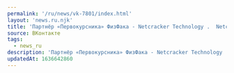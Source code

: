 ```yaml
---
permalink: '/ru/news/vk-7801/index.html'
layout: 'news.ru.njk'
title: 'Партнёр «Первокурсника» ФизФака - Netcracker Technology .  Netcracker Technology — международна…'
source: ВКонтакте
tags:
  - news_ru
description: 'Партнёр «Первокурсника» ФизФака - Netcracker Technology .  Netcracker Technology — международна…'
updatedAt: 1636642860
---
```

